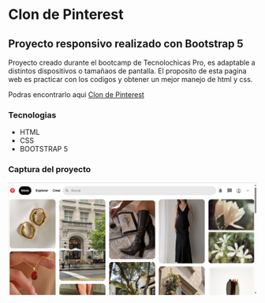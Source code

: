 # Clon de Pinterest
## Proyecto responsivo realizado con Bootstrap 5

Proyecto creado durante el bootcamp de Tecnolochicas Pro, es adaptable a distintos dispositivos o tamañaos de pantalla.
El proposito de esta pagina web es practicar con los codigos y obtener un mejor manejo de html y css.

Podras encontrarlo aqui [Clon de Pinterest](https://github.com/fattsg)

### Tecnologias
* HTML
* CSS
* BOOTSTRAP 5


### Captura del proyecto
![CapturadelProyecto](/imagenes/Captura%20de%20pantalla%202024-08-01%20001953.png)